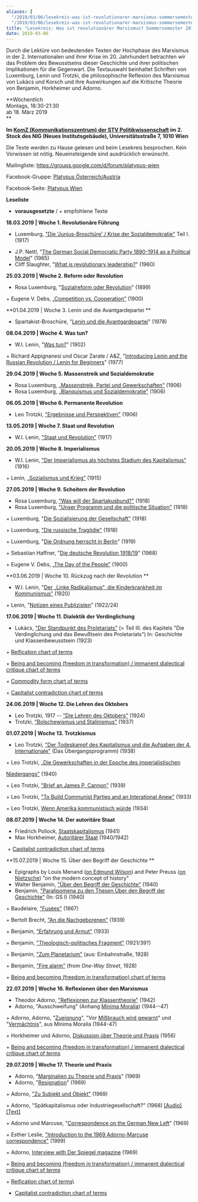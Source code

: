 ```yaml
---
aliases: [
  "/2019/03/06/lesekreis-was-ist-revolutionarer-marxismus-sommersemester-2019%EF%BB%BF/",
  "/2019/03/06/lesekreis-was-ist-revolutionarer-marxismus-sommersemester-2019"]
title: "Lesekreis: Was ist revolutionärer Marxismus? Sommersemester 2019"
date: 2019-03-06
---
```


Durch die Lektüre von bedeutenden Texten der Hochphase des Marxismus in der 2. Internationalen und ihrer Krise im 20. Jahrhundert betrachten wir das Problem des Bewusstseins dieser Geschichte und ihrer politischen Implikationen für die Gegenwart. Die Textauswahl beinhaltet Schriften von Luxemburg, Lenin und Trotzki, die philosophische Reflexion des Marxismus von Lukács und Korsch und ihre Auswirkungen auf die Kritische Theorie von Benjamin, Horkheimer und Adorno.

**Wöchentlich\
Montags, 18:30-21:30\
ab 18. März 2019\
**

**Im [KomZ (Kommunikationszentrum) der STV Politikwissenschaft](https://www.univie.ac.at/politikwissenschaft/strv/wordpress/?page_id=406) im 2. Stock des NIG (Neues Institutsgebäude), Universitätsstraße 7, 1010 Wien**

Die Texte werden zu Hause gelesen und beim Lesekreis besprochen. Kein Vorwissen ist nötig. Neueinsteigende sind ausdrücklich erwünscht.

Mailingliste: <https://groups.google.com/d/forum/platypus-wien>

Facebook-Gruppe: [Platypus Österreich/Austria](https://www.facebook.com/groups/429682003798542/)

Facebook-Seite: [Platypus Wien](https://www.facebook.com/PlatypusWien)

**Leseliste**

-   **vorausgesetzte** / + empfohlene Texte

**18.03.2019 \| Woche 1. Revolutionäre Führung**

-   Luxemburg, ["Die 'Junius-Broschüre' / Krise der Sozialdemokratie"](https://drive.google.com/file/d/0B3XJg5j7dw6lRXFUUXd6MEpDY2s/view?usp=sharing) Teil I. (1917)

<!-- -->

-   J.P. Nettl, "[The German Social Democratic Party 1890-1914 as a Political Model](https://drive.google.com/file/d/0B3XJg5j7dw6lTmlNVVo2SkRfaTg/view?usp=sharing)" (1965)
-   Cliff Slaughter, "[What is revolutionary leadership?](https://drive.google.com/file/d/0B3XJg5j7dw6lZXpqT3pLMzlrRkk/view?usp=sharing)" (1960)

**25.03.2019 \| Woche 2. Reform oder Revolution**

-   Rosa Luxemburg, \"[Sozialreform oder Revolution](https://drive.google.com/file/d/0B3XJg5j7dw6lT1NaUzVSSUxIUkU/view?usp=sharing)\" (1899)

\+ Eugene V. Debs, [„Competition vs. Cooperation"](https://drive.google.com/file/d/1GCXeUIEnvgjB-RnPxZgRlqqmX_PKD7Zp/view?usp=sharing) (1900)

**01.04.2019 \| Woche 3. Lenin und die Avantgardepartei **

-   Spartakist-Broschüre, "[Lenin und die Avantgardepartei](https://drive.google.com/file/d/0B3XJg5j7dw6lRmx1Ni1ocVVhVnM/view?usp=sharing)" (1978)

**08.04.2019 \| Woche 4. Was tun?**

-   W.I. Lenin, \"[Was tun?](https://drive.google.com/open?id=0B3XJg5j7dw6lWUt1SGJiZEd2MDA)\" (1902)

\+ Richard Appignanesi und Oscar Zarate / A&Z, \"[Introducing Lenin and the Russian Revolution / Lenin for Beginners](https://drive.google.com/open?id=0B3XJg5j7dw6ldTBkclFsanowX00)\" (1977)

**29.04.2019 \| Woche 5. Massenstreik und Sozialdemokratie**

-   Rosa Luxemburg, [„Massenstreik, Partei und Gewerkschaften"](https://drive.google.com/file/d/0B3XJg5j7dw6lYXhsRWRvOHFiSFk/view?usp=sharing) (1906)
-   Rosa Luxemburg, „[Blanquismus und Sozialdemokratie\"](https://drive.google.com/open?id=0B3XJg5j7dw6lOFk5bnZkd3M5SGM) (1906)

**06.05.2019 \| Woche 6. Permanente Revolution**

-   Leo Trotzki, [\"Ergebnisse und Perspektiven\"](https://drive.google.com/open?id=0B3XJg5j7dw6lS2dZUnI1UmU1NlE) (1906)

**13.05.2019 \| Woche 7. Staat und Revolution**

-   W.I. Lenin, [\"Staat und Revolution\"](https://drive.google.com/open?id=0B3XJg5j7dw6lWjFkNEgwYVEzTlk) (1917)

**20.05.2019 \| Woche 8. Imperialismus**

-   W.I. Lenin, [\"Der Imperialismus als höchstes Stadium des Kapitalismus\"](https://drive.google.com/open?id=0B3XJg5j7dw6laUxqRUEySUc5RU0) (1916)

\+ Lenin, [„Sozialismus und Krieg"](https://drive.google.com/open?id=0B3XJg5j7dw6lNGZ4RjdzNDBFWFU) (1915)

**27.05.2019 \| Woche 9. Scheitern der Revolution**

-   Rosa Luxemburg, [\"Was will der Spartakusbund?\"](https://drive.google.com/open?id=0B3XJg5j7dw6laTdpRmJmLTl5b28) (1918)
-   Rosa Luxemburg, [\"Unser Programm und die politische Situation\"](https://drive.google.com/open?id=0B3XJg5j7dw6lNDNMUUN4dGJUSjQ) (1918)

\+ Luxemburg, \"[Die Sozialisierung der Gesellschaft\"](https://drive.google.com/open?id=0B3XJg5j7dw6lRWlpa2pQeDc1bTg) (1918)

\+ Luxemburg, ["Die russische Tragödie"](https://drive.google.com/open?id=0B3XJg5j7dw6lNkxDd2MxQWhyZzQ) (1918)

\+ Luxemburg, \"[Die Ordnung herrscht in Berlin](https://drive.google.com/open?id=0B3XJg5j7dw6laE9jcUNWNVdZT3M)\" (1919)

\+ Sebastian Haffner, \"[Die deutsche Revolution 1918/19](https://drive.google.com/open?id=0B3XJg5j7dw6lVGhWM1UwYjJ4UnM)\" (1968)

\+ Eugene V. Debs, [„The Day of the People"](https://www.marxists.org/archive/debs/works/1919/daypeople.htm) (1900)

**03.06.2019 \| Woche 10. Rückzug nach der Revolution **

-   W.I. Lenin, \"[Der „Linke Radikalismus", die Kinderkrankheit im Kommunismus\"](https://drive.google.com/open?id=0B3XJg5j7dw6lNVQ2ejFFdFNodWM) (1920)

\+ Lenin, \"[Notizen eines Publizisten](https://drive.google.com/open?id=0B3XJg5j7dw6lZmJLLUU0ZEJwcXM)\" (1922/24)

**17.06.2019 \| Woche 11. Dialektik der Verdinglichung**

-   Lukács, ["Der Standpunkt des Proletariats"](https://drive.google.com/open?id=0B3XJg5j7dw6laVZNN1QxUTNncms) (= Teil III. des Kapitels "Die Verdinglichung und das Bewußtsein des Proletariats") In: Geschichte und Klassenbewusstsein (1923)

\+ [Reification chart of terms](https://drive.google.com/file/d/1QQiM-140081MCz1tPr6znh4zm_WKmRgA/view?usp=sharing) 

\+ [Being and becoming (freedom in transformation) / immanent dialectical critique chart of terms](https://drive.google.com/file/d/1BcwVJdtFIvrbsuEywywC2XIz8ENaOFbz/view?usp=sharing)

\+ [Commodity form chart of terms](https://drive.google.com/file/d/1HFLtdzoRGNebBkgOxFgUlbPHxgkEMV8q/view?usp=sharing)

\+ [Capitalist contradiction chart of terms](https://platypus1917.org/wp-content/uploads/cutrone_marxcapitalistcontradiction012319a.pdf) 

**24.06.2019 \| Woche 12. Die Lehren des Oktobers**

-   Leo Trotzki, 1917 -- [\"Die Lehren des Oktobers\"](https://drive.google.com/open?id=0B3XJg5j7dw6lM3o5VWxodC1zT1k) (1924)
-   Trotzki, [\"Bolschewismus und Stalinismus\"](https://drive.google.com/open?id=0B3XJg5j7dw6laHVMeTVTdS1welk) (1937)

**01.07.2019 \| Woche 13. Trotzkismus**

-   Leo Trotzki, [\"Der Todeskampf des Kapitalismus und die Aufgaben der 4. Internationale\"](https://drive.google.com/open?id=0B3XJg5j7dw6lOExuWUNuRkJiSmM) (Das Übergangsprogramm) (1938)

\+ Leo Trotzki, [„Die Gewerkschaften in der Epoche des imperialistischen](https://drive.google.com/open?id=0B3XJg5j7dw6lYkdQSlgxb2RqT3M)

[Niedergangs"](https://www.dropbox.com/s/9c24gu46s90t2l2/trotzki_gewerkschaften.pdf?dl=0) (1940)

\+ Leo Trotzki, [\"Brief an James P. Cannon\"](https://drive.google.com/open?id=0B3XJg5j7dw6lZmdlbFZBd0J5MTQ) (1939)

\+ Leo Trotzki, [\"To Build Communist Parties and an Interational Anew\"](https://drive.google.com/open?id=0B3XJg5j7dw6lWDBPa3JhYmJPbFU) (1933)

\+ Leo Trotzki, [Wenn Amerika kommunistisch würde](https://sites.google.com/site/sozialistischeklassiker2punkt0/trotzki/1934/leo-trotzki-wenn-amerika-kommunistisch-wuerde) (1934)

**08.07.2019 \| Woche 14. Der autoritäre Staat**

-   Friedrich Pollock, [Staatskapitalismus](https://drive.google.com/open?id=0B3XJg5j7dw6lNTdXaHJHdzlURUU) (1941)
-   Max Horkheimer, [Autoritärer Staat](https://drive.google.com/open?id=0B3XJg5j7dw6lY29ZalhwNjJIeHc) (1940/1942)

 + [Capitalist contradiction chart of terms](https://platypus1917.org/wp-content/uploads/cutrone_marxcapitalistcontradiction012319a.pdf) 

**15.07.2019 \| Woche 15. Über den Begriff der Geschichte **

-   Epigraphs by Louis Menand ([on Edmund Wilson](https://drive.google.com/open?id=0B3XJg5j7dw6lWkxLMVhxYlZyYjA)) and Peter Preuss ([on Nietzsche](https://drive.google.com/open?id=0B3XJg5j7dw6lSEhaTG00cUhzeU0)) \"on the modern concept of history\"
-   Walter Benjamin, [\"Über den Begriff der Geschichte\"](https://drive.google.com/open?id=0B3XJg5j7dw6ldjRLNXlaZk5sT28) (1940)
-   Benjamin, [\"Paralipomena zu den Thesen Über den Begriff der Geschichte\"](https://drive.google.com/open?id=0B3XJg5j7dw6laDNGT1c4TlVRMkU) (In: GS I) (1940)

\+ Baudelaire, [\"Fusées\"](https://drive.google.com/open?id=0B3XJg5j7dw6lTFVwcEc4YV84QW8) (1867)

\+ Bertolt Brecht, [\"An die Nachgeborenen\"](https://drive.google.com/open?id=0B3XJg5j7dw6la284cUwyS3NNTlE) (1939)

\+ Benjamin, [\"Erfahrung und Armut\"](https://drive.google.com/open?id=0B3XJg5j7dw6lNXBIcjlDVlQ5MXc) (1933)

\+ Benjamin, [\"Theologisch-politisches Fragment\"](https://drive.google.com/open?id=0B3XJg5j7dw6lS0dNd1NNWWhCMjQ) (1921/39?)

\+ Benjamin, [\"Zum Planetarium\"](https://drive.google.com/open?id=0B3XJg5j7dw6lV0ltYWhLamR1cVU) (aus: Einbahnstraße, 1928)

\+ Benjamin, [\"Fire alarm\"](https://drive.google.com/open?id=1kk8QJXswvQR1sc473jTC5DA1gqS-gMzb) (from *One-Way Street*, 1928)

\+ [Being and becoming (freedom in transformation) chart of terms](https://drive.google.com/file/d/1BcwVJdtFIvrbsuEywywC2XIz8ENaOFbz/view?usp=sharing)

**22.07.2019 \| Woche 16. Reflexionen über den Marxismus**

-   Theodor Adorno, [\"Reflexionen zur Klassentheorie\"](https://drive.google.com/open?id=0B3XJg5j7dw6lc2lSb2R2bjdDd1k) (1942)
-   Adorno, \"Ausschweifung\" (Anhang [Minima Moralia](https://drive.google.com/open?id=0B3XJg5j7dw6lbjBzZXpjeXhVNXM)) (1944--47)

\+ Adorno, Adorno, \"[Zueignung](https://drive.google.com/open?id=0B3XJg5j7dw6lSnJrdEgySzJOYzA)\", \"Vor [Mißbrauch wird gewarnt](https://drive.google.com/open?id=0B3XJg5j7dw6lVjFWLUNiM3BRc00)\" und \"[Vermächtnis](https://drive.google.com/open?id=0B3XJg5j7dw6ldzN0Ry15MzVEWGM)\", aus Minima Moralia (1944-47)

\+ Horkheimer und Adorno, [Diskussion über Theorie und Praxis](https://drive.google.com/open?id=0B3XJg5j7dw6lbkpOMXhjRTE3SFE) (1956)

\+ [Being and becoming (freedom in transformation) / immanent dialectical critique chart of terms](https://drive.google.com/file/d/1BcwVJdtFIvrbsuEywywC2XIz8ENaOFbz/view?usp=sharing)

**29.07.2019 \| Woche 17. Theorie und Praxis**

-   Adorno, "[Marginalien zu Theorie und Praxis](https://drive.google.com/open?id=0B3XJg5j7dw6lNEdldmoxTTVYV2s)" (1969)
-   Adorno, "[Resignation](https://drive.google.com/open?id=0B3XJg5j7dw6lOHdYeW05cEV5b2c)" (1969)

\+ Adorno, [\"Zu Subjekt und Objekt\"](https://drive.google.com/open?id=0B3XJg5j7dw6lWVNlZzdja1p4NFE) (1969)

\+ Adorno, \"Spätkapitalismus oder Industriegesellschaft?\" (1968) [\[Audio\]](https://www.youtube.com/watch?v=_pdQA6Y2Lvw) [\[Text\]](https://drive.google.com/open?id=0B3XJg5j7dw6lRm4yd1ZPZ3EwOVE)

\+ Adorno und Marcuse, \"[Correspondence on the German New Left](https://drive.google.com/open?id=0B3XJg5j7dw6lbjdVMHlyR3YtZzQ)\" (1969)

\+ Esther Leslie, [\"Introduction to the 1969 Adorno-Marcuse correspondence\"](https://drive.google.com/open?id=0B3XJg5j7dw6lcVJZY01YTlZlejA) (1999)

\+ Adorno, [Interview with Der Spiegel magazine](https://cominsitu.wordpress.com/2015/09/01/a-conversation-with-theodor-w-adorno-spiegel-1969/) (1969)

\+ [Being and becoming (freedom in transformation) / immanent dialectical critique chart of terms](https://drive.google.com/file/d/1BcwVJdtFIvrbsuEywywC2XIz8ENaOFbz/view?usp=sharing)

\+ [Reification chart of terms](https://drive.google.com/file/d/1QQiM-140081MCz1tPr6znh4zm_WKmRgA/view?usp=sharing)\
+ [Capitalist contradiction chart of terms](https://platypus1917.org/wp-content/uploads/cutrone_marxcapitalistcontradiction012319a.pdf)
